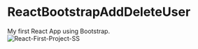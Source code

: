 # ReactBootstrapAddDeleteUser
My first React App using Bootstrap.
<br />
<img src="https://i.ibb.co/8sxqBqY/React-First-Project-SS.jpg" alt="React-First-Project-SS" border="0">
